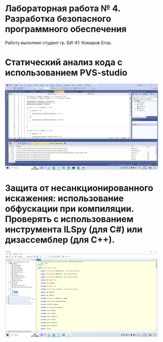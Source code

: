 # Лабораторная работа № 4. Разработка безопасного программного обеспечения
Работу выполнил студент гр. БИ-41: Комаров Егор.
# Статический анализ кода с использованием PVS-studio
![Результат](1foto.png "Результат")

# Защита от несанкционированного искажения: использование обфускации при компиляции. Проверять с использованием инструмента ILSpy (для C#) или дизассемблер (для С++).
![Результат](2foto.png "Результат")
